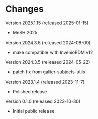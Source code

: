# Changes

Version 2025.1.15 (released 2025-01-15)

- MeSH 2025

Version 2024.3.6 (released 2024-08-09)

- make compatible with InvenioRDM v12

Version 2024.3.5 (released 2024-05-22)

- patch fix from galter-subjects-utils

Version 2023.1.4 (released 2023-11-7)

- Polished release

Version 0.1.0 (released 2023-10-30)

- Initial public release.
